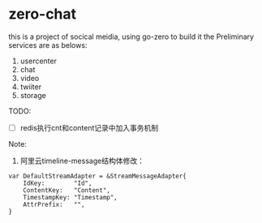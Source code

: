 # zero-chat
this is a project of socical meidia, using go-zero to build it
the Preliminary services are as belows:
1. usercenter
2. chat
3. video
4. twiiter
5. storage

TODO:
- [ ] redis执行cnt和content记录中加入事务机制 


Note:
1. 阿里云timeline-message结构体修改：
```
var DefaultStreamAdapter = &StreamMessageAdapter{
	IdKey:        "Id",
	ContentKey:   "Content",
	TimestampKey: "Timestamp",
	AttrPrefix:   "",
}
```
